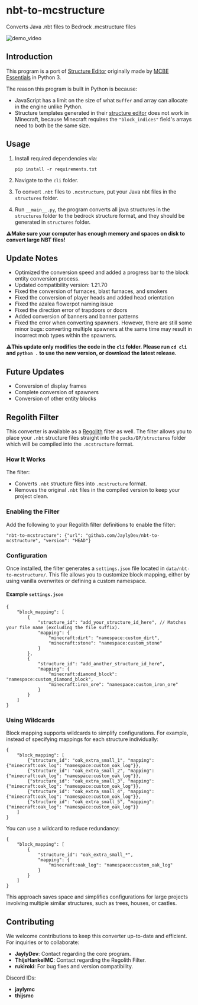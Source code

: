 # nbt-to-mcstructure
 Converts Java .nbt files to Bedrock .mcstructure files

![demo_video](./assets/demo_video.gif)

## Introduction

This program is a port of [Structure Editor](https://mcbe-essentials.github.io/structure-editor/) originally made by [MCBE Essentials](https://mcbe-essentials.github.io/) in Python 3.

The reason this program is built in Python is because:
- JavaScript has a limit on the size of what `Buffer` and array can allocate in the engine unlike Python.
- Structure templates generated in their [structure editor](https://mcbe-essentials.github.io/structure-editor/) does not work in Minecraft, because Minecraft requires the `"block_indices"` field's arrays need to both be the same size.

## Usage

1. Install required dependencies via:
    ```
    pip install -r requirements.txt
    ```
2. Navigate to the `cli` folder.
3. To convert `.nbt` files to `.mcstructure`, put your Java nbt files in the `structures` folder.

4. Run `__main__.py`, the program converts all java structures in the `structures` folder to the bedrock structure format, and they should be generated in `structures` folder.

⚠️**Make sure your computer has enough memory and spaces on disk to convert large NBT files!**
## Update Notes

- Optimized the conversion speed and added a progress bar to the block entity conversion process.
- Updated compatibility version: 1.21.70
- Fixed the conversion of furnaces, blast furnaces, and smokers
- Fixed the conversion of player heads and added head orientation
- Fixed the azalea flowerpot naming issue
- Fixed the direction error of trapdoors or doors
- Added conversion of banners and banner patterns
- Fixed the error when converting spawners. However, there are still some minor bugs: converting multiple spawners at the same time may result in incorrect mob types within the spawners.

⚠️**This update only modifies the code in the `cli` folder. Please run `cd cli` and `python .` to use the new version, or download the latest release.**

## Future Updates
- Conversion of display frames
- Complete conversion of spawners
- Conversion of other entity blocks

## Regolith Filter

This converter is available as a [Regolith](https://github.com/Bedrock-OSS/regolith) filter as well.
The filter allows you to place your `.nbt` structure files straight into the `packs/BP/structures` folder which will be compiled into the `.mcstructure` format.

### How It Works
The filter:
- Converts `.nbt` structure files into `.mcstructure` format.
- Removes the original `.nbt` files in the compiled version to keep your project clean.

### Enabling the Filter
Add the following to your Regolith filter definitions to enable the filter:

```jsonc
"nbt-to-mcstructure": {"url": "github.com/JaylyDev/nbt-to-mcstructure", "version": "HEAD"}
```

### Configuration
Once installed, the filter generates a `settings.json` file located in `data/nbt-to-mcstructure/`. This file allows you to customize block mapping, either by using vanilla overwrites or defining a custom namespace.

#### Example `settings.json`
```jsonc
{
    "block_mapping": [
        {
            "structure_id": "add_your_structure_id_here", // Matches your file name (excluding the file suffix).
            "mapping": {
                "minecraft:dirt": "namespace:custom_dirt",
                "minecraft:stone": "namespace:custom_stone"
            }
        },
        {
            "structure_id": "add_another_structure_id_here",
            "mapping": {
                "minecraft:diamond_block": "namespace:custom_diamond_block",
                "minecraft:iron_ore": "namespace:custom_iron_ore"
            }
        }
    ]
}
```

### Using Wildcards
Block mapping supports wildcards to simplify configurations. For example, instead of specifying mappings for each structure individually:

```jsonc
{
    "block_mapping": [
        {"structure_id": "oak_extra_small_1", "mapping": {"minecraft:oak_log": "namespace:custom_oak_log"}},
        {"structure_id": "oak_extra_small_2", "mapping": {"minecraft:oak_log": "namespace:custom_oak_log"}},
        {"structure_id": "oak_extra_small_3", "mapping": {"minecraft:oak_log": "namespace:custom_oak_log"}},
        {"structure_id": "oak_extra_small_4", "mapping": {"minecraft:oak_log": "namespace:custom_oak_log"}},
        {"structure_id": "oak_extra_small_5", "mapping": {"minecraft:oak_log": "namespace:custom_oak_log"}}
    ]
}
```

You can use a wildcard to reduce redundancy:

```jsonc
{
    "block_mapping": [
        {
            "structure_id": "oak_extra_small_*",
            "mapping": {
                "minecraft:oak_log": "namespace:custom_oak_log"
            }
        }
    ]
}
```

This approach saves space and simplifies configurations for large projects involving multiple similar structures, such as trees, houses, or castles.

## Contributing
We welcome contributions to keep this converter up-to-date and efficient. For inquiries or to collaborate:
- **JaylyDev**: Contact regarding the core program.
- **ThijsHankelMC**: Contact regarding the Regolith Filter.
- **rukiroki**: For bug fixes and version compatibility.

Discord IDs:
- **jaylymc**
- **thijsmc**